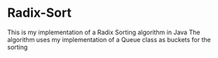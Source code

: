 # Radix-Sort

This is my implementation of a Radix Sorting algorithm in Java
The algorithm uses my implementation of a Queue class as buckets for the sorting
